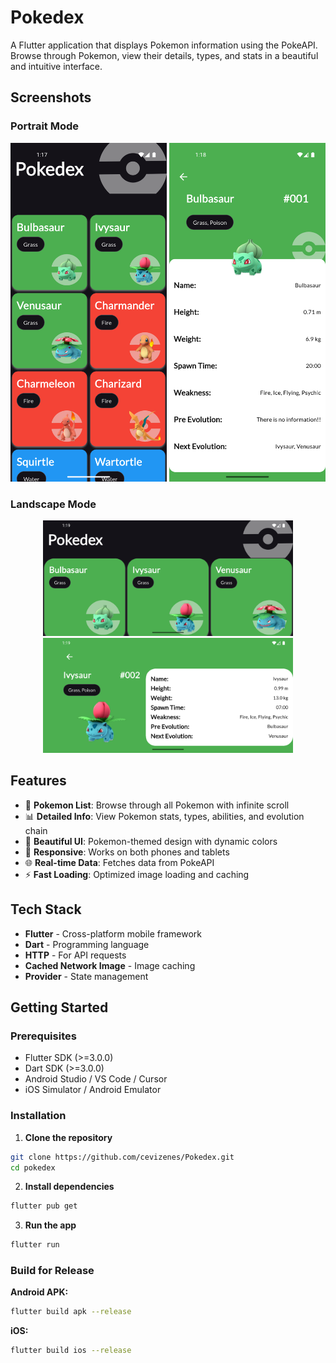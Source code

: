 # Pokedex

A Flutter application that displays Pokemon information using the PokeAPI. Browse through Pokemon, view their details, types, and stats in a beautiful and intuitive interface.

## Screenshots

### Portrait Mode
<div align="center">
  <img src="assets/screenshots/home_screen.png" width="250" alt="Home Screen">
  <img src="assets/screenshots/detail_screen.png" width="250" alt="Detail Screen">
</div>

### Landscape Mode
<div align="center">
  <img src="assets/screenshots/landscape_home_screen.png" width="400" alt="Landscape Home Screen">
  <img src="assets/screenshots/landscape_detail_screen.png" width="400" alt="Landscape Detail Screen">
</div>

## Features

- 📱 **Pokemon List**: Browse through all Pokemon with infinite scroll
- 📊 **Detailed Info**: View Pokemon stats, types, abilities, and evolution chain
- 🎨 **Beautiful UI**: Pokemon-themed design with dynamic colors
- 📱 **Responsive**: Works on both phones and tablets
- 🌐 **Real-time Data**: Fetches data from PokeAPI
- ⚡ **Fast Loading**: Optimized image loading and caching

## Tech Stack

- **Flutter** - Cross-platform mobile framework
- **Dart** - Programming language
- **HTTP** - For API requests
- **Cached Network Image** - Image caching
- **Provider** - State management

## Getting Started

### Prerequisites

- Flutter SDK (>=3.0.0)
- Dart SDK (>=3.0.0)
- Android Studio / VS Code / Cursor
- iOS Simulator / Android Emulator

### Installation

1. **Clone the repository**
```bash
git clone https://github.com/cevizenes/Pokedex.git
cd pokedex
```

2. **Install dependencies**
```bash
flutter pub get
```

3. **Run the app**
```bash
flutter run
```

### Build for Release

**Android APK:**
```bash
flutter build apk --release
```

**iOS:**
```bash
flutter build ios --release
```
